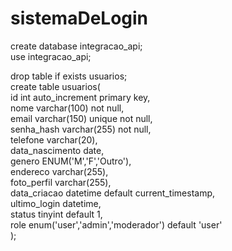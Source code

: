 # sistemaDeLogin

create database integracao_api;<br>
use integracao_api;
 
drop table if exists usuarios;<br>
create table usuarios(<br>
	id int auto_increment primary key,<br>
    nome varchar(100) not null,<br>
    email varchar(150) unique not null,<br>
    senha_hash varchar(255) not null,<br>
    telefone varchar(20),<br>
    data_nascimento date,<br>
    genero ENUM('M','F','Outro'),<br>
    endereco varchar(255),<br>
    foto_perfil varchar(255),<br>
    data_criacao datetime default current_timestamp,<br>
    ultimo_login datetime,<br>
    status tinyint default 1,<br>
    role enum('user','admin','moderador') default 'user'<br>
    );

